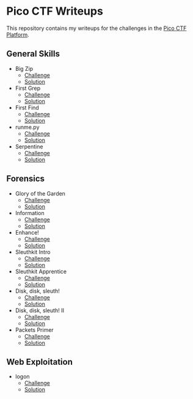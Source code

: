 # Pico CTF Writeups

This repository contains my writeups for the challenges in the [Pico CTF Platform](https://play.picoctf.org/practice).

## General Skills

- Big Zip
  - [Challenge](https://play.picoctf.org/practice/challenge/322)
  - [Solution](./general-skills/big-zip/README.md)
- First Grep
  - [Challenge](https://play.picoctf.org/practice/challenge/85)
  - [Solution](./general-skills/first-grep/README.md)
- First Find
  - [Challenge](https://play.picoctf.org/practice/challenge/320)
  - [Solution](./general-skills/first-find/README.md)
- runme.py
  - [Challenge](https://play.picoctf.org/practice/challenge/250)
  - [Solution](./general-skills/runme-py/README.md)
- Serpentine
  - [Challenge](https://play.picoctf.org/practice/challenge/251)
  - [Solution](./general-skills/serpentine/README.md)

## Forensics

- Glory of the Garden
  - [Challenge](https://play.picoctf.org/practice/challenge/44)
  - [Solution](./forensics/glory-of-the-garden/README.md)
- Information
  - [Challenge](https://play.picoctf.org/practice/challenge/186)
  - [Solution](./forensics/information/README.md)
- Enhance!
  - [Challenge](https://play.picoctf.org/practice/challenge/265)
  - [Solution](./forensics/enhance/README.md)
- Sleuthkit Intro
  - [Challenge](https://play.picoctf.org/practice/challenge/301)
  - [Solution](./forensics/sleuthkit-intro/README.md)
- Sleuthkit Apprentice
  - [Challenge](https://play.picoctf.org/practice/challenge/300)
  - [Solution](./forensics/sleuthkit-apprentice/README.md)
- Disk, disk, sleuth!
  - [Challenge](https://play.picoctf.org/practice/challenge/113)
  - [Solution](./forensics/disk-disk-sleuth/README.md)
- Disk, disk, sleuth! II
  - [Challenge](https://play.picoctf.org/practice/challenge/137)
  - [Solution](./forensics/disk-disk-sleuth-ii/README.md)
- Packets Primer
  - [Challenge](https://play.picoctf.org/practice/challenge/286)
  - [Solution](./forensics/packets-primer/README.md)

## Web Exploitation

- logon
  - [Challenge](https://play.picoctf.org/practice/challenge/46)
  - [Solution](./web-exploitation/logon/README.md)

